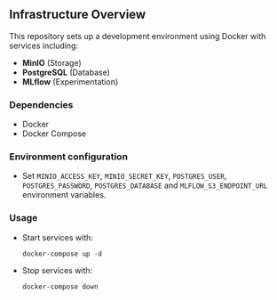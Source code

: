 ## Infrastructure Overview

This repository sets up a development environment using Docker with
services including:

- **MinIO** (Storage)
- **PostgreSQL** (Database)
- **MLflow** (Experimentation)

### Dependencies
- Docker
- Docker Compose

### Environment configuration
- Set `MINIO_ACCESS_KEY`, `MINIO_SECRET_KEY`, `POSTGRES_USER`,
`POSTGRES_PASSWORD`,  `POSTGRES_DATABASE` and `MLFLOW_S3_ENDPOINT_URL` environment variables.

### Usage
- Start services with:
  ```
  docker-compose up -d
  ```

- Stop services with:
  ```
  docker-compose down
  ```